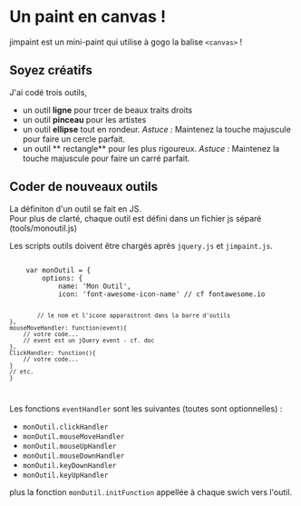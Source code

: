 # Un paint en canvas !

jimpaint est un mini-paint qui utilise à gogo la balise `<canvas>` !

## Soyez créatifs

J'ai codé trois outils,

- un outil **ligne** pour trcer de beaux traits droits
- un outil **pinceau** pour les artistes
- un outil **ellipse** tout en rondeur. *Astuce :* Maintenez la touche majuscule pour faire un cercle parfait.
- un outil ** rectangle** pour les plus rigoureux. *Astuce :* Maintenez la touche majuscule pour faire un carré parfait.

## Coder de nouveaux outils

La définiton d'un outil se fait en JS.  
Pour plus de clarté, chaque outil est défini dans un fichier js séparé (tools/monoutil.js)

Les scripts outils doivent être chargés après `jquery.js` et `jimpaint.js`.

<code>
    var monOutil = {
        options: {
            name: 'Mon Outil',
            icon: 'font-awesome-icon-name' // cf fontawesome.io
    
            // le nom et l'icone apparaitront dans la barre d'outils
    },
    mouseMoveHandler: function(event){
        // votre code...
        // event est un jQuery event - cf. doc
    },
    ClickHandler: function(){
        // votre code...
    }
    // etc. 
    }
</code>

Les fonctions `eventHandler` sont les suivantes (toutes sont optionnelles) :

- `monOutil.clickHandler`
- `monOutil.mouseMoveHandler`
- `monOutil.mouseUpHandler`
- `monOutil.mouseDownHandler`
- `monOutil.keyDownHandler`
- `monOutil.keyUpHandler`

plus la fonction `monOutil.initFunction` appellée à chaque swich vers l'outil.